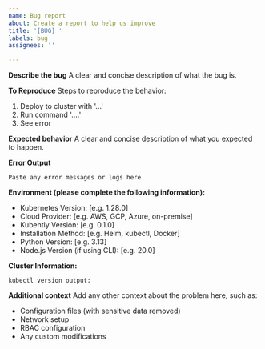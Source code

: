 ```yaml
---
name: Bug report
about: Create a report to help us improve
title: '[BUG] '
labels: bug
assignees: ''

---
```


**Describe the bug**
A clear and concise description of what the bug is.

**To Reproduce**
Steps to reproduce the behavior:
1. Deploy to cluster with '...'
2. Run command '....'
3. See error

**Expected behavior**
A clear and concise description of what you expected to happen.

**Error Output**
```
Paste any error messages or logs here
```

**Environment (please complete the following information):**
- Kubernetes Version: [e.g. 1.28.0]
- Cloud Provider: [e.g. AWS, GCP, Azure, on-premise]
- Kubently Version: [e.g. 0.1.0]
- Installation Method: [e.g. Helm, kubectl, Docker]
- Python Version: [e.g. 3.13]
- Node.js Version (if using CLI): [e.g. 20.0]

**Cluster Information:**
```
kubectl version output:
```

**Additional context**
Add any other context about the problem here, such as:
- Configuration files (with sensitive data removed)
- Network setup
- RBAC configuration
- Any custom modifications